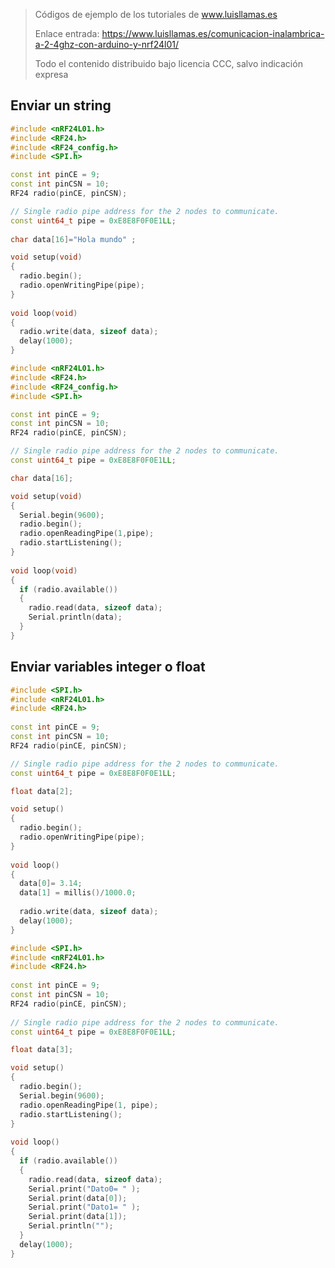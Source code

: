 > Códigos de ejemplo de los tutoriales de www.luisllamas.es
>
> Enlace entrada: https://www.luisllamas.es/comunicacion-inalambrica-a-2-4ghz-con-arduino-y-nrf24l01/
>
> Todo el contenido distribuido bajo licencia CCC, salvo indicación expresa

## Enviar un string
```cpp
#include <nRF24L01.h>
#include <RF24.h>
#include <RF24_config.h>
#include <SPI.h>

const int pinCE = 9;
const int pinCSN = 10;
RF24 radio(pinCE, pinCSN);

// Single radio pipe address for the 2 nodes to communicate.
const uint64_t pipe = 0xE8E8F0F0E1LL;
 
char data[16]="Hola mundo" ;

void setup(void)
{
  radio.begin();
  radio.openWritingPipe(pipe);
}
 
void loop(void)
{
  radio.write(data, sizeof data);
  delay(1000);
}
```

```cpp
#include <nRF24L01.h>
#include <RF24.h>
#include <RF24_config.h>
#include <SPI.h>

const int pinCE = 9;
const int pinCSN = 10;
RF24 radio(pinCE, pinCSN);

// Single radio pipe address for the 2 nodes to communicate.
const uint64_t pipe = 0xE8E8F0F0E1LL;

char data[16];

void setup(void)
{
  Serial.begin(9600);
  radio.begin();
  radio.openReadingPipe(1,pipe);
  radio.startListening();
}
 
void loop(void)
{
  if (radio.available())
  {
    radio.read(data, sizeof data); 
    Serial.println(data);
  }
}
```


## Enviar variables integer o float
```cpp
#include <SPI.h>
#include <nRF24L01.h>
#include <RF24.h>
 
const int pinCE = 9;
const int pinCSN = 10;
RF24 radio(pinCE, pinCSN);

// Single radio pipe address for the 2 nodes to communicate.
const uint64_t pipe = 0xE8E8F0F0E1LL;

float data[2];

void setup()
{
  radio.begin();
  radio.openWritingPipe(pipe);
}
 
void loop()
{ 
  data[0]= 3.14;
  data[1] = millis()/1000.0;
  
  radio.write(data, sizeof data);
  delay(1000);
}
```

```cpp
#include <SPI.h>
#include <nRF24L01.h>
#include <RF24.h>
 
const int pinCE = 9;
const int pinCSN = 10;
RF24 radio(pinCE, pinCSN);
 
// Single radio pipe address for the 2 nodes to communicate.
const uint64_t pipe = 0xE8E8F0F0E1LL;

float data[3];

void setup()
{
  radio.begin();
  Serial.begin(9600); 
  radio.openReadingPipe(1, pipe);
  radio.startListening();
}
 
void loop()
{
  if (radio.available())
  {    
    radio.read(data, sizeof data);
    Serial.print("Dato0= " );
    Serial.print(data[0]);
    Serial.print("Dato1= " );
    Serial.print(data[1]);
    Serial.println("");
  }
  delay(1000);
}
```


